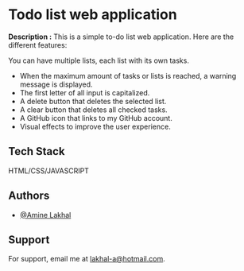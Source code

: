 
# Todo list web application

**Description :** 
This is a simple to-do list web application. Here are the different features:

You can have multiple lists, each list with its own tasks.
- When the maximum amount of tasks or lists is reached, a warning message is displayed.
- The first letter of all input is capitalized.
- A delete button that deletes the selected list.
- A clear button that deletes all checked tasks.
- A GitHub icon that links to my GitHub account.
- Visual effects to improve the user experience.

## Tech Stack

HTML/CSS/JAVASCRIPT

## Authors

- [@Amine Lakhal](https://github.com/aminelkl)

## Support

For support, email me at lakhal-a@hotmail.com.


